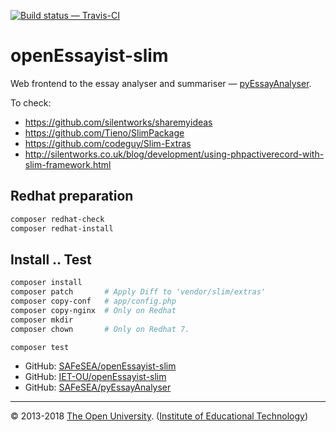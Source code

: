 
[![Build status — Travis-CI][travis-icon]][travis]

# openEssayist-slim

Web frontend to the essay analyser and summariser — [pyEssayAnalyser][py].

To check:

* https://github.com/silentworks/sharemyideas
* https://github.com/Tieno/SlimPackage
* https://github.com/codeguy/Slim-Extras
* http://silentworks.co.uk/blog/development/using-phpactiverecord-with-slim-framework.html

## Redhat preparation

```sh
composer redhat-check
composer redhat-install
```

## Install .. Test

```sh
composer install
composer patch       # Apply Diff to 'vendor/slim/extras'
composer copy-conf   # app/config.php
composer copy-nginx  # Only on Redhat
composer mkdir
composer chown       # Only on Redhat 7.

composer test
```

 * GitHub: [SAFeSEA/openEssayist-slim][gh]
 * GitHub: [IET-OU/openEssayist-slim][gh-iet]
 * GitHub: [SAFeSEA/pyEssayAnalyser][gh-py]


---
© 2013-2018 [The Open University][ou]. ([Institute of Educational Technology][iet])

[ou]: http://www.open.ac.uk/
[iet]: https://iet.open.ac.uk/

[py]: https://github.com/SAFeSEA/pyEssayAnalyser
[gh]: https://github.com/SAFeSEA/openEssayist-slim "Original"
[gh-iet]: https://github.com/IET-OU/openEssayist-slim "Fork"
[gh-py]: https://github.com/SAFeSEA/pyEssayAnalyser "Python"
[travis]:  https://travis-ci.org/SAFeSEA/openEssayist-slim
[travis-icon]: https://api.travis-ci.org/SAFeSEA/openEssayist-slim.svg
    "Build status – Travis-CI (PHP)"

[End]: //.
